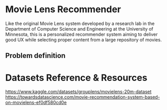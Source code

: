 # Movie Lens Recommender
Like the original Movie Lens system developed by a research lab in the Department of Computer Science and Engineering at the University of Minnesota, this is a personalized recommender system aiming to deliver good UX while selecting proper content from a large repository of movies.

## Problem definition

# Datasets Reference & Resources
https://www.kaggle.com/datasets/grouplens/movielens-20m-dataset
https://towardsdatascience.com/movie-recommendation-system-based-on-movielens-ef0df580cd0e
